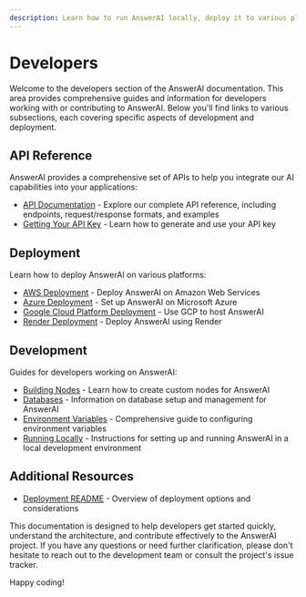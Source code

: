 ```yaml
---
description: Learn how to run AnswerAI locally, deploy it to various platforms and contribute to the project
---
```


# Developers

Welcome to the developers section of the AnswerAI documentation. This area provides comprehensive guides and information for developers working with or contributing to AnswerAI. Below you'll find links to various subsections, each covering specific aspects of development and deployment.

## API Reference

AnswerAI provides a comprehensive set of APIs to help you integrate our AI capabilities into your applications:

-   [API Documentation](/docs/api) - Explore our complete API reference, including endpoints, request/response formats, and examples
-   [Getting Your API Key](/docs/developers/authorization/chatflow-level) - Learn how to generate and use your API key

## Deployment

Learn how to deploy AnswerAI on various platforms:

-   [AWS Deployment](deployment/aws.md) - Deploy AnswerAI on Amazon Web Services
-   [Azure Deployment](deployment/azure.md) - Set up AnswerAI on Microsoft Azure
-   [Google Cloud Platform Deployment](deployment/gcp.md) - Use GCP to host AnswerAI
-   [Render Deployment](deployment/render.md) - Deploy AnswerAI using Render

## Development

Guides for developers working on AnswerAI:

-   [Building Nodes](building-node.md) - Learn how to create custom nodes for AnswerAI
-   [Databases](databases.md) - Information on database setup and management for AnswerAI
-   [Environment Variables](environment-variables.md) - Comprehensive guide to configuring environment variables
-   [Running Locally](running-locally.md) - Instructions for setting up and running AnswerAI in a local development environment

## Additional Resources

-   [Deployment README](deployment) - Overview of deployment options and considerations

This documentation is designed to help developers get started quickly, understand the architecture, and contribute effectively to the AnswerAI project. If you have any questions or need further clarification, please don't hesitate to reach out to the development team or consult the project's issue tracker.

Happy coding!

<!-- TODO: Add links to contribution guidelines and code of conduct when available -->
